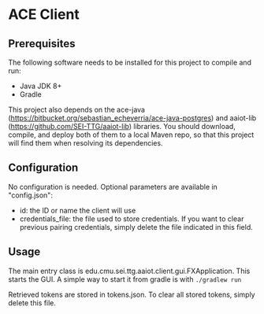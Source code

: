 # ACE Client

## Prerequisites
The following software needs to be installed for this project to compile and run:
* Java JDK 8+
* Gradle

This project also depends on the ace-java (https://bitbucket.org/sebastian_echeverria/ace-java-postgres) and aaiot-lib (https://github.com/SEI-TTG/aaiot-lib) libraries. You should download, compile, and deploy both of them to a local Maven repo, so that this project will find them when resolving its dependencies.
 
## Configuration
No configuration is needed. Optional parameters are available in "config.json":

 * id: the ID or name the client will use
 * credentials_file: the file used to store credentials. If you want to clear previous pairing credentials, simply delete the file indicated in this field.
   
## Usage
The main entry class is edu.cmu.sei.ttg.aaiot.client.gui.FXApplication. This starts the GUI. A simple way to start it from gradle is with `./gradlew run`

Retrieved tokens are stored in tokens.json. To clear all stored tokens, simply delete this file.

